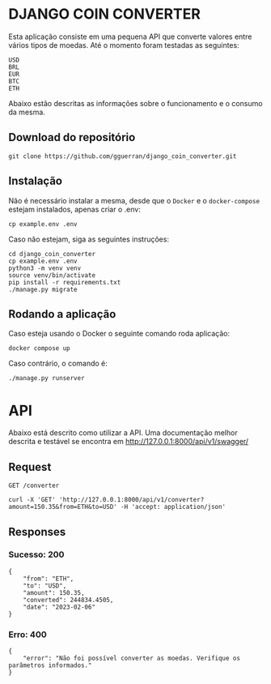 # DJANGO COIN CONVERTER

Esta aplicação consiste em uma pequena API que converte valores entre vários tipos de moedas.
Até o momento foram testadas as seguintes: 
```
USD
BRL
EUR
BTC
ETH
```

Abaixo estão descritas as informações sobre o funcionamento e o consumo da mesma.

## Download do repositório

    git clone https://github.com/gguerran/django_coin_converter.git

## Instalação
Não é necessário instalar a mesma, desde que o `Docker` e o `docker-compose` estejam instalados, apenas criar o .env:
```
cp example.env .env
```
Caso não estejam, siga as seguintes instruções:
```
cd django_coin_converter
cp example.env .env
python3 -m venv venv
source venv/bin/activate
pip install -r requirements.txt
./manage.py migrate
```

## Rodando a aplicação
Caso esteja usando o Docker o seguinte comando roda aplicação:
```
docker compose up
```
Caso contrário, o comando é:
```
./manage.py runserver
```

# API

Abaixo está descrito como utilizar a API.
Uma documentação melhor descrita e testável se encontra em http://127.0.0.1:8000/api/v1/swagger/

## Request

`GET /converter`

    curl -X 'GET' 'http://127.0.0.1:8000/api/v1/converter?amount=150.35&from=ETH&to=USD' -H 'accept: application/json'

## Responses

### Sucesso: 200
    
    {
        "from": "ETH",
        "to": "USD",
        "amount": 150.35,
        "converted": 244834.4505,
        "date": "2023-02-06"
    }

### Erro: 400
    
    {
        "error": "Não foi possível converter as moedas. Verifique os parâmetros informados."
    }
